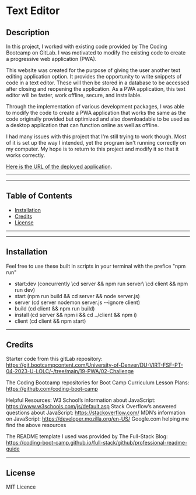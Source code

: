 # Text Editor

## Description

In this project, I worked with existing code provided by The Coding Bootcamp on GitLab. I was motivated to modify the existing code to create a progressive web application (PWA).

This website was created for the purpose of giving the user another text editing application option. It provides the opportunity to write snippets of code in a text editor. These will then be stored in a database to be accessed after closing and reopening the application. As a PWA application, this text editor will be faster, work offline, secure, and installable. 

Through the implementation of various development packages, I was able to modify the code to create a PWA application that works the same as the code originally provided but optimized and also downloadable to be used as a desktop application that can function online as well as offline.

I had many issues with this project that I'm still trying to work though. Most of it is set up the way I intended, yet the program isn't running correctly on my computer. My hope is to return to this project and modify it so that it works correctly.

[Here is the URL of the deployed application](https://rocky-fjord-21364-7a3054fb5079.herokuapp.com/).

---
---

## Table of Contents

- [Installation](#installation)
- [Credits](#credits)
- [License](#license)

---
---

## Installation

Feel free to use these built in scripts in your terminal with the prefice "npm run"

- start:dev (concurrently \cd server && npm run server\ \cd client && npm run dev\)
- start (npm run build && cd server && node server.js)
- server (cd server nodemon server.js --ignore client)
- build (cd client && npm run build)
- install (cd server && npm i && cd ../client && npm i)
- client (cd client && npm start)


---

## Credits
Starter code from this gitLab repository: https://git.bootcampcontent.com/University-of-Denver/DU-VIRT-FSF-PT-04-2023-U-LOLC/-/tree/main/19-PWA/02-Challenge

The Coding Bootcamp repositories for Boot Camp Curriculum Lesson Plans: https://github.com/coding-boot-camp

Helpful Resources:
W3 School’s information about JavaScript: https://www.w3schools.com/js/default.asp
Stack Overflow’s answered questions about JavaScript: https://stackoverflow.com/
MDN’s information on JavaScript: https://developer.mozilla.org/en-US/
Google.com helping me find the above resources

The README template I used was provided by The Full-Stack Blog: https://coding-boot-camp.github.io/full-stack/github/professional-readme-guide

---

## License
MIT Licence